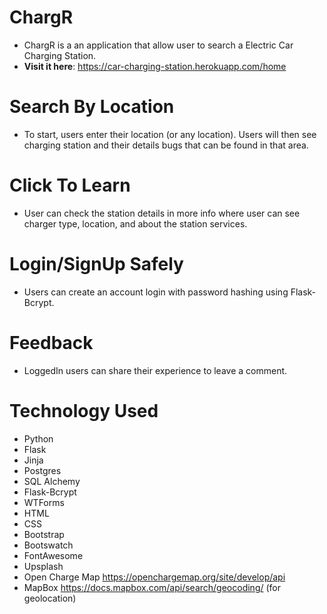 # ChargR
- ChargR is a an application that allow user to search a Electric Car Charging Station.
- **Visit it here**: https://car-charging-station.herokuapp.com/home 

# Search By Location
- To start, users enter their location (or any location). Users will then see charging station and their details bugs that can be found in that area.

# Click To Learn
- User can check the station details in more info where user can see charger type, location, and about the station services. 

# Login/SignUp Safely
- Users can create an account login with password hashing using Flask-Bcrypt.

# Feedback 
- LoggedIn users can share their experience to leave a comment.

# Technology Used
 - Python
 - Flask
 - Jinja
 - Postgres
 - SQL Alchemy
 - Flask-Bcrypt
 - WTForms
 - HTML
 - CSS
 - Bootstrap
 - Bootswatch
 - FontAwesome
 - Upsplash 
 - Open Charge Map https://openchargemap.org/site/develop/api
 - MapBox https://docs.mapbox.com/api/search/geocoding/ (for geolocation)  
